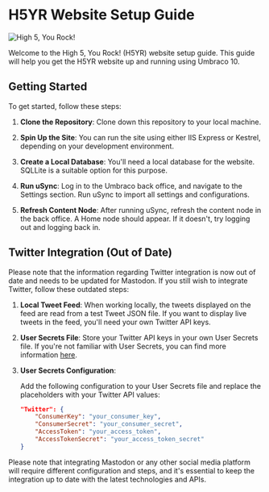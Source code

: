 # H5YR Website Setup Guide

![High 5, You Rock!](https://h5yr.com/assets/images/h5yr-logo.png)

Welcome to the High 5, You Rock! (H5YR) website setup guide. This guide will help you get the H5YR website up and running using Umbraco 10.

## Getting Started

To get started, follow these steps:

1. **Clone the Repository**: Clone down this repository to your local machine.

2. **Spin Up the Site**: You can run the site using either IIS Express or Kestrel, depending on your development environment.

3. **Create a Local Database**: You'll need a local database for the website. SQLLite is a suitable option for this purpose.

4. **Run uSync**: Log in to the Umbraco back office, and navigate to the Settings section. Run uSync to import all settings and configurations.

5. **Refresh Content Node**: After running uSync, refresh the content node in the back office. A Home node should appear. If it doesn't, try logging out and logging back in.

## Twitter Integration (Out of Date)

Please note that the information regarding Twitter integration is now out of date and needs to be updated for Mastodon. If you still wish to integrate Twitter, follow these outdated steps:

1. **Local Tweet Feed**: When working locally, the tweets displayed on the feed are read from a test Tweet JSON file. If you want to display live tweets in the feed, you'll need your own Twitter API keys.

2. **User Secrets File**: Store your Twitter API keys in your own User Secrets file. If you're not familiar with User Secrets, you can find more information [here](https://skrift.io/issues/tell-me-all-your-secrets/).

3. **User Secrets Configuration**:

    Add the following configuration to your User Secrets file and replace the placeholders with your Twitter API values:

    ```json
    "Twitter": {
        "ConsumerKey": "your_consumer_key",
        "ConsumerSecret": "your_consumer_secret",
        "AccessToken": "your_access_token",
        "AccessTokenSecret": "your_access_token_secret"
    }
    ```

Please note that integrating Mastodon or any other social media platform will require different configuration and steps, and it's essential to keep the integration up to date with the latest technologies and APIs.
